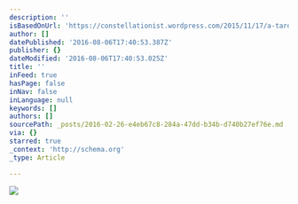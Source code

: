 ```yaml
---
description: ''
isBasedOnUrl: 'https://constellationist.wordpress.com/2015/11/17/a-tarot-wish-list/'
author: []
datePublished: '2016-08-06T17:40:53.387Z'
publisher: {}
dateModified: '2016-08-06T17:40:53.025Z'
title: ''
inFeed: true
hasPage: false
inNav: false
inLanguage: null
keywords: []
authors: []
sourcePath: _posts/2016-02-26-e4eb67c8-284a-47dd-b34b-d740b27ef76e.md
via: {}
starred: true
_context: 'http://schema.org'
_type: Article

---
```

![](https://constellationist.files.wordpress.com/2015/11/tumblr_nkahgbeybj1tcvnxzo1_1280.jpg?w=720&h=768&crop=1)